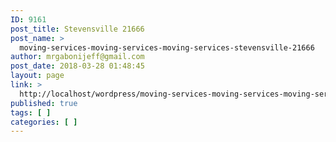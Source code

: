 ```yaml
---
ID: 9161
post_title: Stevensville 21666
post_name: >
  moving-services-moving-services-moving-services-stevensville-21666
author: mrgabonijeff@gmail.com
post_date: 2018-03-28 01:48:45
layout: page
link: >
  http://localhost/wordpress/moving-services-moving-services-moving-services-stevensville-21666/
published: true
tags: [ ]
categories: [ ]
---
```

